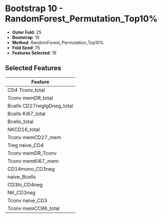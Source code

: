 # Bootstrap 10 - RandomForest_Permutation_Top10%

- **Outer Fold**: 25
- **Bootstrap**: 10
- **Method**: RandomForest_Permutation_Top10%
- **Fold Seed**: 75
- **Features Selected**: 16

## Selected Features

| Feature |
|---------|
| CD4 Tconv_total |
| Tconv memDR_total |
| Bcells CD27negIgDneg_total |
| Bcells Ki67_total |
| Bcells_total |
| NKCD16_total |
| Tconv memCD27_mem |
| Treg naive_CD4 |
| Tconv memDR_Tconv |
| Tconv memKi67_mem |
| CD14mono_CD3neg |
| naive_Bcells |
| CD3hi_CD4neg |
| NK_CD3neg |
| Tconv naive_CD3 |
| Tconv memCCR6_total |
